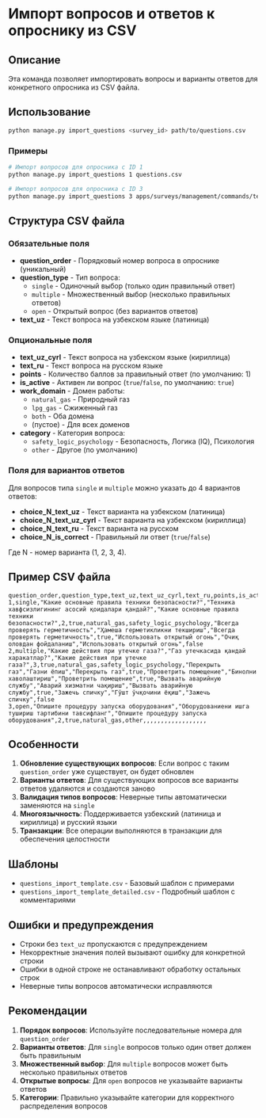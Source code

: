# Импорт вопросов и ответов к опроснику из CSV

## Описание

Эта команда позволяет импортировать вопросы и варианты ответов для конкретного опросника из CSV файла.

## Использование

```bash
python manage.py import_questions <survey_id> path/to/questions.csv
```

### Примеры

```bash
# Импорт вопросов для опросника с ID 1
python manage.py import_questions 1 questions.csv

# Импорт вопросов для опросника с ID 3
python manage.py import_questions 3 apps/surveys/management/commands/templates/questions_import_template.csv
```

## Структура CSV файла

### Обязательные поля

- **question_order** - Порядковый номер вопроса в опроснике (уникальный)
- **question_type** - Тип вопроса:
  - `single` - Одиночный выбор (только один правильный ответ)
  - `multiple` - Множественный выбор (несколько правильных ответов)
  - `open` - Открытый вопрос (без вариантов ответов)
- **text_uz** - Текст вопроса на узбекском языке (латиница)

### Опциональные поля

- **text_uz_cyrl** - Текст вопроса на узбекском языке (кириллица)
- **text_ru** - Текст вопроса на русском языке
- **points** - Количество баллов за правильный ответ (по умолчанию: 1)
- **is_active** - Активен ли вопрос (`true`/`false`, по умолчанию: `true`)
- **work_domain** - Домен работы:
  - `natural_gas` - Природный газ
  - `lpg_gas` - Сжиженный газ
  - `both` - Оба домена
  - (пустое) - Для всех доменов
- **category** - Категория вопроса:
  - `safety_logic_psychology` - Безопасность, Логика (IQ), Психология
  - `other` - Другое (по умолчанию)

### Поля для вариантов ответов

Для вопросов типа `single` и `multiple` можно указать до 4 вариантов ответов:

- **choice_N_text_uz** - Текст варианта на узбекском (латиница)
- **choice_N_text_uz_cyrl** - Текст варианта на узбекском (кириллица)
- **choice_N_text_ru** - Текст варианта на русском
- **choice_N_is_correct** - Правильный ли ответ (`true`/`false`)

Где N - номер варианта (1, 2, 3, 4).

## Пример CSV файла

```csv
question_order,question_type,text_uz,text_uz_cyrl,text_ru,points,is_active,work_domain,category,choice_1_text_uz,choice_1_text_uz_cyrl,choice_1_text_ru,choice_1_is_correct,choice_2_text_uz,choice_2_text_uz_cyrl,choice_2_text_ru,choice_2_is_correct
1,single,"Какие основные правила техники безопасности?","Техника хавфсизлигининг асосий қоидалари қандай?","Какие основные правила техники безопасности?",2,true,natural_gas,safety_logic_psychology,"Всегда проверять герметичность","Ҳамеша герметикликни текшириш","Всегда проверять герметичность",true,"Использовать открытый огонь","Очиқ оловдан фойдаланиш","Использовать открытый огонь",false
2,multiple,"Какие действия при утечке газа?","Газ утечкасида қандай харакатлар?","Какие действия при утечке газа?",3,true,natural_gas,safety_logic_psychology,"Перекрыть газ","Газни ёпиш","Перекрыть газ",true,"Проветрить помещение","Бинолни хаволаштириш","Проветрить помещение",true,"Вызвать аварийную службу","Аварий хизматни чақириш","Вызвать аварийную службу",true,"Зажечь спичку","Гўшт ўчқочини ёқиш","Зажечь спичку",false
3,open,"Опишите процедуру запуска оборудования","Оборудованиени ишга тушириш тартибини тавсифланг","Опишите процедуру запуска оборудования",2,true,natural_gas,other,,,,,,,,,,,,,,,,,,
```

## Особенности

1. **Обновление существующих вопросов**: Если вопрос с таким `question_order` уже существует, он будет обновлен
2. **Варианты ответов**: Для существующих вопросов все варианты ответов удаляются и создаются заново
3. **Валидация типов вопросов**: Неверные типы автоматически заменяются на `single`
4. **Многоязычность**: Поддерживается узбекский (латиница и кириллица) и русский языки
5. **Транзакции**: Все операции выполняются в транзакции для обеспечения целостности

## Шаблоны

- `questions_import_template.csv` - Базовый шаблон с примерами
- `questions_import_template_detailed.csv` - Подробный шаблон с комментариями

## Ошибки и предупреждения

- Строки без `text_uz` пропускаются с предупреждением
- Некорректные значения полей вызывают ошибку для конкретной строки
- Ошибки в одной строке не останавливают обработку остальных строк
- Неверные типы вопросов автоматически исправляются

## Рекомендации

1. **Порядок вопросов**: Используйте последовательные номера для `question_order`
2. **Варианты ответов**: Для `single` вопросов только один ответ должен быть правильным
3. **Множественный выбор**: Для `multiple` вопросов может быть несколько правильных ответов
4. **Открытые вопросы**: Для `open` вопросов не указывайте варианты ответов
5. **Категории**: Правильно указывайте категории для корректного распределения вопросов
